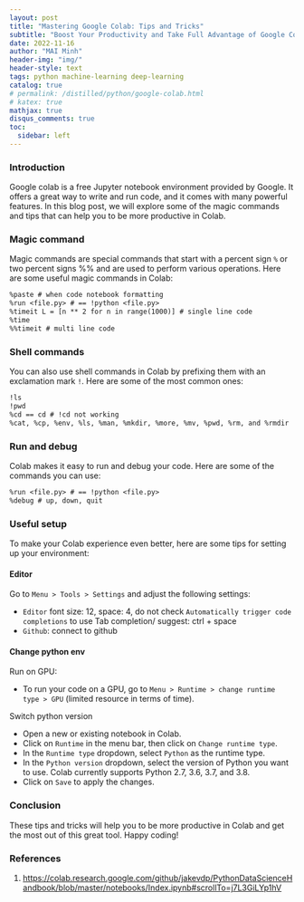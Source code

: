```yaml
---
layout: post
title: "Mastering Google Colab: Tips and Tricks"
subtitle: "Boost Your Productivity and Take Full Advantage of Google Colab's Powerful Features"
date: 2022-11-16
author: "MAI Minh"
header-img: "img/"
header-style: text
tags: python machine-learning deep-learning
catalog: true
# permalink: /distilled/python/google-colab.html
# katex: true
mathjax: true
disqus_comments: true
toc:
  sidebar: left
---
```


<!-- <b>Last modified: <script>document.write( document.lastModified );</script> -->

### Introduction

Google colab is a free Jupyter notebook environment provided by Google. It offers a great way to write and run code, and it comes with many powerful features. In this blog post, we will explore some of the magic commands and tips that can help you to be more productive in Colab.
### Magic command

Magic commands are special commands that start with a percent sign `%` or two percent signs %% and are used to perform various operations. Here are some useful magic commands in Colab:

```txt
%paste # when code notebook formatting
%run <file.py> # == !python <file.py>
%timeit L = [n ** 2 for n in range(1000)] # single line code
%time 
%%timeit # multi line code
```

### Shell commands

You can also use shell commands in Colab by prefixing them with an exclamation mark `!`. Here are some of the most common ones:

```txt
!ls
!pwd
%cd == cd # !cd not working
%cat, %cp, %env, %ls, %man, %mkdir, %more, %mv, %pwd, %rm, and %rmdir
```

### Run and debug

Colab makes it easy to run and debug your code. Here are some of the commands you can use:

```txt
%run <file.py> # == !python <file.py>
%debug # up, down, quit
```

### Useful setup
To make your Colab experience even better, here are some tips for setting up your environment:

#### Editor

Go to `Menu > Tools > Settings` and adjust the following settings:
- `Editor` font size: 12, space: 4, do not check `Automatically trigger code completions` to use Tab completion/ suggest: ctrl + space
- `Github`: connect to github

#### Change python env

Run on GPU:
- To run your code on a GPU, go to `Menu > Runtime > change runtime type > GPU` (limited resource in terms of time).

Switch python version
- Open a new or existing notebook in Colab.
- Click on `Runtime` in the menu bar, then click on `Change runtime type`.
- In the `Runtime type` dropdown, select `Python` as the runtime type.
- In the `Python version` dropdown, select the version of Python you want to use. Colab currently supports Python 2.7, 3.6, 3.7, and 3.8.
- Click on `Save` to apply the changes.
### Conclusion

These tips and tricks will help you to be more productive in Colab and get the most out of this great tool. Happy coding!
### References

1. <https://colab.research.google.com/github/jakevdp/PythonDataScienceHandbook/blob/master/notebooks/Index.ipynb#scrollTo=j7L3GiLYp1hV>
